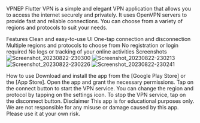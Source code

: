 VPNEP
Flutter VPN is a simple and elegant VPN application that allows you to access the internet securely and privately. It uses OpenVPN servers to provide fast and reliable connections. You can choose from a variety of regions and protocols to suit your needs.

Features
Clean and easy-to-use UI
One-tap connection and disconnection
Multiple regions and protocols to choose from
No registration or login required
No logs or tracking of your online activities
Screenshots
![Screenshot_20230822-230300](https://github.com/Nishan123/VPNEP/assets/79587376/7ceb694b-aeb2-42ca-bc2c-96a2fff8c226) ![Screenshot_20230822-230213](https://github.com/Nishan123/VPNEP/assets/79587376/81cd618e-a455-4333-bad5-96afce589311)
![Screenshot_20230822-230226](https://github.com/Nishan123/VPNEP/assets/79587376/e9ebf260-9bba-4d4e-89c2-7cac8f227ff4)
![Screenshot_20230822-230241](https://github.com/Nishan123/VPNEP/assets/79587376/575bfbd2-4916-411c-b5ce-ed8dcd7794aa)




How to use
Download and install the app from the [Google Play Store] or the [App Store].
Open the app and grant the necessary permissions.
Tap on the connect button to start the VPN service.
You can change the region and protocol by tapping on the settings icon.
To stop the VPN service, tap on the disconnect button.
Disclaimer
This app is for educational purposes only. We are not responsible for any misuse or damage caused by this app. Please use it at your own risk.
